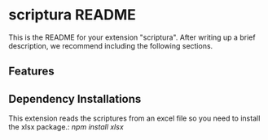 # scriptura README

This is the README for your extension "scriptura". After writing up a brief description, we recommend including the following sections.

## Features

## Dependency Installations
This extension reads the scriptures from an excel file so you need to install the xlsx package.: _npm install xlsx_